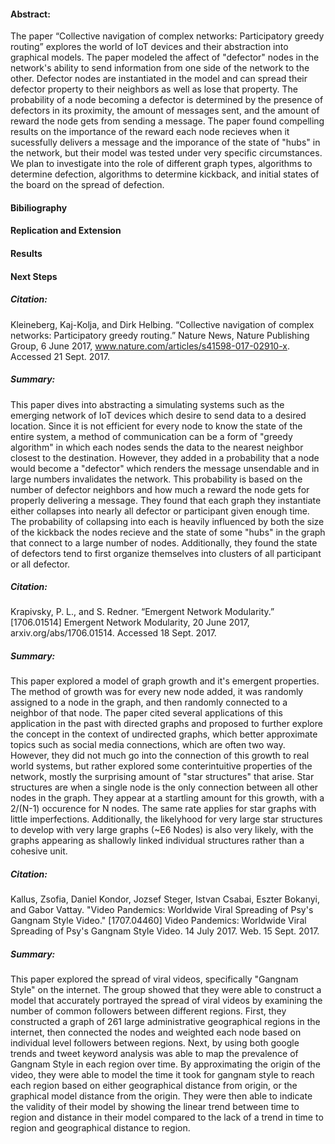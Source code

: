 
#### Abstract:
The paper “Collective navigation of complex networks: Participatory greedy routing” explores the world of IoT devices
and their abstraction into graphical models. The paper modeled the affect of "defector" nodes in the network's ability to send information from one side of the network to the other. Defector nodes are instantiated in the model and can spread their defector property to their neighbors as well as lose that property. The probability of a node becoming a defector is determined by the presence of defectors in its proximity, the amount of messages sent, and the amount of reward the node gets from sending a message. The paper found compelling results on the importance of the reward each node recieves when it sucessfully delivers a message and the imporance of the state of "hubs" in the network, but their model was tested under very specific circumstances. We plan to investigate into the role of different graph types, algorithms to determine defection,  algorithms to determine kickback, and initial states of the board on the spread of defection.

#### Bibiliography


#### Replication and Extension


#### Results



#### Next Steps


##### Citation:
Kleineberg, Kaj-Kolja, and Dirk Helbing. “Collective navigation of complex networks: Participatory greedy routing.” Nature News,
Nature Publishing Group, 6 June 2017, www.nature.com/articles/s41598-017-02910-x. Accessed 21 Sept. 2017.

##### Summary:
This paper dives into abstracting a simulating systems such as the emerging network of IoT devices which desire
to send data to a desired location. Since it is not efficient for every node to know the state of the entire system,
a method of communication can be a form of "greedy algorithm" in which each nodes sends the data to the nearest neighbor
closest to the destination. However, they added in a probability that a node would become a "defector" which renders the
message unsendable and in large numbers invalidates the network. This probability is based on the number of defector neighbors
and how much a reward the node gets for properly delivering a message. They found that each graph they instantiate either
collapses into nearly all defector or participant given enough time. The probability of collapsing into each is heavily
influenced by both the size of the kickback the nodes recieve and the state of some "hubs" in the graph that connect to 
a large number of nodes. Additionally, they found the state of defectors tend to first organize themselves into clusters
of all participant or all defector.



##### Citation:
Krapivsky, P. L., and S. Redner. “Emergent Network Modularity.” [1706.01514] Emergent Network Modularity,
20 June 2017, arxiv.org/abs/1706.01514. Accessed 18 Sept. 2017.

##### Summary:
This paper explored a model of graph growth and it's emergent properties. The method of growth was 
for every new node added, it was randomly assigned to a node in the graph, and then randomly connected
to a neighbor of that node. The paper cited several applications of this application in the past with
directed graphs and proposed to further explore the concept in the context of undirected graphs, which 
better approximate topics such as social media connections, which are often two way. However, they did
not much go into the connection of this growth to real world systems, but rather explored some
conterintuitive properties of the network, mostly the surprising amount of "star structures" that arise.
Star structures are when a single node is the only connection between all other nodes in the graph. They
appear at a startling amount for this growth, with a 2/(N-1) occurence for N nodes. The same rate applies
for star graphs with little imperfections. Additionally, the likelyhood for very large star structures to
develop with very large graphs (~E6 Nodes) is also very likely, with the graphs appearing as shallowly linked
individual structures rather than a cohesive unit.


##### Citation:
  Kallus, Zsofia, Daniel Kondor, Jozsef Steger, Istvan Csabai, Eszter Bokanyi, and Gabor Vattay. "Video Pandemics: Worldwide Viral Spreading of Psy's Gangnam Style Video." [1707.04460] Video Pandemics: Worldwide Viral Spreading of Psy's Gangnam Style Video. 14 July 2017. Web. 15 Sept. 2017.

##### Summary:
  This paper explored the spread of viral videos, specifically "Gangnam Style" on the internet. The group showed that they were
able to construct a model that accurately portrayed the spread of viral videos by examining the number of common followers
between different regions.
First, they constructed a graph of 261 large administrative geographical regions in the internet, then connected the nodes
and weighted each node based on individual level followers between regions. Next, by using both google trends
and tweet keyword analysis was able to map the prevalence of Gangnam Style in each region over time. By approximating the
origin of the video, they were able to model the time it took for gangnam style to reach each region based on either
geographical distance from origin, or the graphical model distance from the origin. They were then able to indicate the
validity of their model by showing the linear trend between time to region and distance in their model compared to the lack of
a trend in time to region and geographical distance to region.
